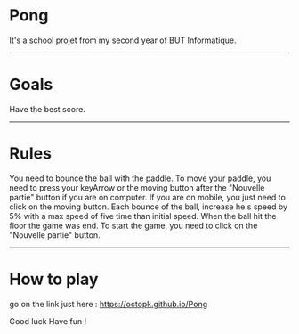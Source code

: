 # Pong

It's a school projet from my second year of BUT Informatique.

---

# Goals

Have the best score.

---

# Rules

You need to bounce the ball with the paddle. To move your paddle, you need to press your keyArrow or the moving button after the "Nouvelle partie" button if you are on computer. If you are on mobile, you just need to click on the moving button.
Each bounce of the ball, increase he's speed by 5% with a max speed of five time than initial speed.
When the ball hit the floor the game was end.
To start the game, you need to click on the "Nouvelle partie" button.

---

# How to play

go on the link just here : <https://octopk.github.io/Pong>

Good luck
Have fun !
